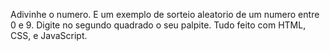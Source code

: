 Adivinhe o numero.
E um exemplo de sorteio aleatorio de um numero entre 0 e 9.
Digite no segundo quadrado o seu palpite.
Tudo feito com HTML, CSS, e JavaScript.